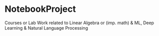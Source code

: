 # NotebookProject
Courses or Lab Work related to Linear Algebra or (imp. math) &amp; ML, Deep Learning & Natural Language Processing
